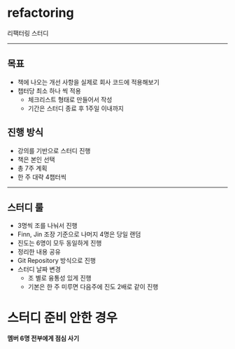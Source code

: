 # refactoring
리팩터링 스터디

---

## 목표
- 책에 나오는 개선 사항을 실제로 회사 코드에 적용해보기
- 챕터당 최소 하나 씩 적용
  - 체크리스트 형태로 만들어서 작성
  - 기간은 스터디 종료 후 1주일 이내까지
 
    
## 진행 방식
- 강의를 기반으로 스터디 진행
- 책은 본인 선택
- 총 7주 계획
- 한 주 대략 4챕터씩

---
## 스터디 룰
- 3명씩 조를 나눠서 진행
- Finn, Jin 조장 기준으로 나머지 4명은 당일 랜덤
- 진도는 6명이 모두 동일하게 진행
- 정리한 내용 공유
- Git Repository 방식으로 진행
- 스터디 날짜 변경
  - 조 별로 융통성 있게 진행
  - 기본은 한 주 미루면 다음주에 진도 2배로 같이 진행

# 스터디 준비 안한 경우
__멤버 6명 전부에게 점심 사기__
